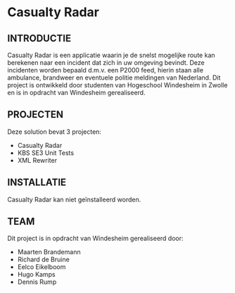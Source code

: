 # Casualty Radar

INTRODUCTIE
-----------
Casualty Radar is een applicatie waarin je de snelst mogelijke route kan berekenen naar een incident dat zich in uw omgeving bevindt. Deze incidenten worden bepaald d.m.v. een P2000 feed, hierin staan alle ambulance, brandweer en eventuele politie meldingen van Nederland. Dit project is ontwikkeld door studenten van Hogeschool Windesheim in Zwolle en is in opdracht van Windesheim gerealiseerd.

PROJECTEN
-----------
Deze solution bevat 3 projecten:
- Casualty Radar
- KBS SE3 Unit Tests
- XML Rewriter

INSTALLATIE
-----------
Casualty Radar kan niet geïnstalleerd worden.

TEAM
-----------
Dit project is in opdracht van Windesheim gerealiseerd door: 
- Maarten Brandemann
- Richard de Bruine 
- Eelco Eikelboom
- Hugo Kamps
- Dennis Rump
